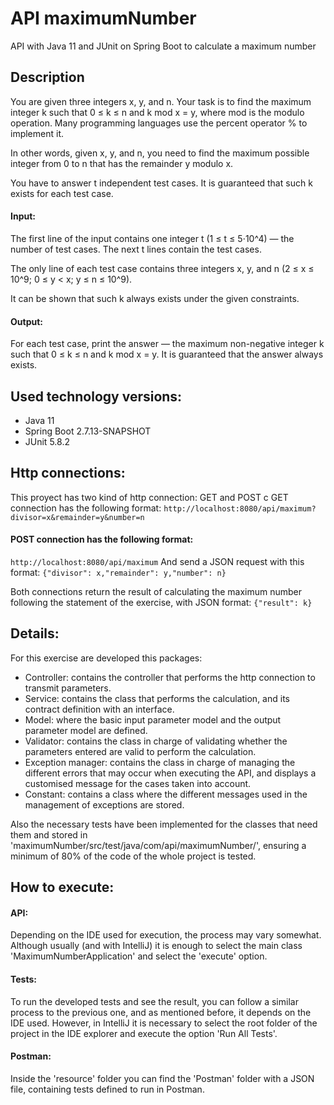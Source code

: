 # API maximumNumber
API with Java 11 and JUnit on Spring Boot to calculate a maximum number

## Description
You are given three integers x, y, and n. Your task is to find the maximum integer k such that 0 ≤ k ≤ n and k mod x = y, where mod is the modulo operation. Many programming languages use the percent operator % to implement it.

In other words, given x, y, and n, you need to find the maximum possible integer from 0 to n that has the remainder y modulo x.

You have to answer t independent test cases. It is guaranteed that such k exists for each test case.

#### Input:

The first line of the input contains one integer t (1 ≤ t ≤ 5⋅10^4) — the number of test cases. The next t lines contain the test cases.

The only line of each test case contains three integers x, y, and n (2 ≤ x ≤ 10^9; 0 ≤ y < x; y ≤ n ≤ 10^9).

It can be shown that such k always exists under the given constraints.

#### Output:

For each test case, print the answer — the maximum non-negative integer k such that 0 ≤ k ≤ n and k mod x = y. It is guaranteed that the answer always exists.

## Used technology versions:
- Java 11
- Spring Boot 2.7.13-SNAPSHOT
- JUnit 5.8.2

## Http connections:
 This proyect has two kind of http connection: GET and POST
 c GET connection has the following format:
 ``http://localhost:8080/api/maximum?divisor=x&remainder=y&number=n``
 
 #### POST connection has the following format:
 ``http://localhost:8080/api/maximum`` And send a JSON request with this format: ``{"divisor": x,"remainder": y,"number": n}``
 
 Both connections return the result of calculating the maximum number following the statement of the exercise, with JSON format: ``{"result": k}``
 
 ## Details:
 For this exercise are developed this packages:
 - Controller: contains the controller that performs the http connection to transmit parameters.
 - Service: contains the class that performs the calculation, and its contract definition with an interface.
 - Model: where the basic input parameter model and the output parameter model are defined. 
 - Validator: contains the class in charge of validating whether the parameters entered are valid to perform the calculation.  
 - Exception manager: contains the class in charge of managing the different errors that may occur when executing the API, and displays a customised message for the cases taken into account. 
 - Constant: contains a class where the different messages used in the management of exceptions are stored.

Also the necessary tests have  been implemented for the classes that need them and stored in 'maximumNumber/src/test/java/com/api/maximumNumber/', ensuring a minimum of 80% of the code of the whole project is tested.

## How to execute:
#### API:
Depending on the IDE used for execution, the process may vary somewhat. Although usually (and with IntelliJ) it is enough to select the main class 'MaximumNumberApplication' and select the 'execute' option.

#### Tests:
To run the developed tests and see the result, you can follow a similar process to the previous one, and as mentioned before, it depends on the IDE used. However, in IntelliJ it is necessary to select the root folder of the project in the IDE explorer and execute the option 'Run All Tests'.

#### Postman:
Inside the 'resource' folder you can find the 'Postman' folder with a JSON file, containing tests defined to run in Postman.
